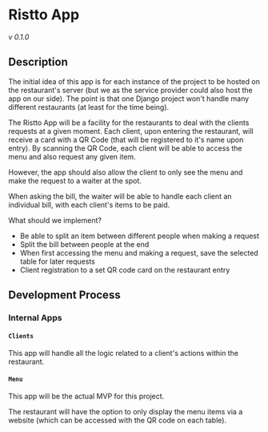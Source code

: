 # **Ristto App**

*v 0.1.0*

## Description

The initial idea of this app is for each instance of the project to be hosted on the restaurant's server (but we as the service provider could also host the app on our side). The point is that one Django project won't handle many different restaurants (at least for the time being).

The Ristto App will be a facility for the restaurants to deal with the clients requests at a given moment. Each client, upon entering the restaurant, will receive a card with a QR Code (that will be registered to it's name upon entry). By scanning the QR Code, each client will be able to access the menu and also request any given item.

However, the app should also allow the client to only see the menu and make the request to a waiter at the spot.

When asking the bill, the waiter will be able to handle each client an individual bill, with each client's items to be paid.

What should we implement?

- Be able to split an item between different people when making a request
- Split the bill between people at the end
- When first accessing the menu and making a request, save the selected table for later requests
- Client registration to a set QR code card on the restaurant entry

## Development Process

### Internal Apps

#### `Clients`

This app will handle all the logic related to a client's actions within the restaurant.

#### `Menu`

This app will be the actual MVP for this project. 

The restaurant will have the option to only display the menu items via a website (which can be accessed with the QR code on each table).
